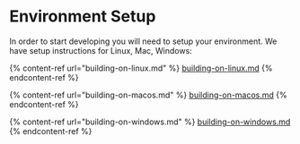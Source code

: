 # Environment Setup

In order to start developing you will need to setup your environment. We have setup instructions for Linux, Mac, Windows:

{% content-ref url="building-on-linux.md" %}
[building-on-linux.md](building-on-linux.md)
{% endcontent-ref %}

{% content-ref url="building-on-macos.md" %}
[building-on-macos.md](building-on-macos.md)
{% endcontent-ref %}

{% content-ref url="building-on-windows.md" %}
[building-on-windows.md](building-on-windows.md)
{% endcontent-ref %}
